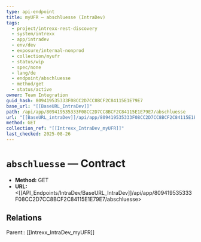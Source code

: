 ```yaml
---
type: api-endpoint
title: myUFR — abschluesse (IntraDev)
tags:
  - project/intrexx-rest-discovery
  - system/intrexx
  - app/intradev
  - env/dev
  - exposure/internal-nonprod
  - collection/myufr
  - status/wip
  - spec/none
  - lang/de
  - endpoint/abschluesse
  - method/get
  - status/active
owner: Team Integration
guid_hash: 809419535333F08CC2D7CC8BCF2C84115E1E79E7
base_url: "[[BaseURL_IntraDev]]"
path: /api/app/809419535333F08CC2D7CC8BCF2C84115E1E79E7/abschluesse
url: "[[BaseURL_intraDev]]/api/app/809419535333F08CC2D7CC8BCF2C84115E1E79E7/abschluesse"
method: GET
collection_ref: "[[Intrexx_IntraDev_myUFR]]"
last_checked: 2025-08-26
---
```


# `abschluesse` — Contract
- **Method:** GET
- **URL:** <[[API_Endpoints/IntraDev/BaseURL_IntraDev]]/api/app/809419535333F08CC2D7CC8BCF2C84115E1E79E7/abschluesse>

## Relations
Parent:: [[Intrexx_IntraDev_myUFR]]
